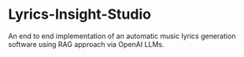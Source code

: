 # Lyrics-Insight-Studio
An end to end implementation of an automatic music lyrics generation software using RAG approach via OpenAI LLMs.
